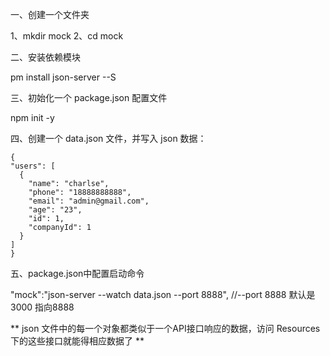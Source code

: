 一、创建一个文件夹

1、mkdir mock
2、cd mock

二、安装依赖模块

pm install json-server --S

三、初始化一个 package.json 配置文件

npm init -y

四、创建一个 data.json 文件，并写入 json 数据：

```
{
"users": [
  {
    "name": "charlse",
    "phone": "18888888888",
    "email": "admin@gmail.com",
    "age": "23",
    "id": 1,
    "companyId": 1
  }
]
}
```
五、package.json中配置启动命令

"mock":"json-server --watch data.json --port 8888",   //--port 8888  默认是3000  指向8888

** json 文件中的每一个对象都类似于一个API接口响应的数据，访问 Resources 下的这些接口就能得相应数据了 **